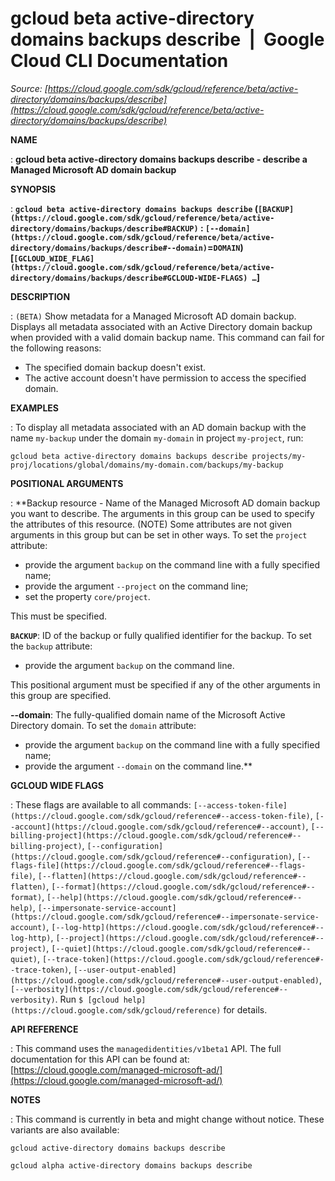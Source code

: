 # gcloud beta active-directory domains backups describe  |  Google Cloud CLI Documentation

*Source: [https://cloud.google.com/sdk/gcloud/reference/beta/active-directory/domains/backups/describe](https://cloud.google.com/sdk/gcloud/reference/beta/active-directory/domains/backups/describe)*

**NAME**

: **gcloud beta active-directory domains backups describe - describe a Managed Microsoft AD domain backup**

**SYNOPSIS**

: **`gcloud beta active-directory domains backups describe` (`[BACKUP](https://cloud.google.com/sdk/gcloud/reference/beta/active-directory/domains/backups/describe#BACKUP)` : `[--domain](https://cloud.google.com/sdk/gcloud/reference/beta/active-directory/domains/backups/describe#--domain)`=`DOMAIN`) [`[GCLOUD_WIDE_FLAG](https://cloud.google.com/sdk/gcloud/reference/beta/active-directory/domains/backups/describe#GCLOUD-WIDE-FLAGS) …`]**

**DESCRIPTION**

: `(BETA)` Show metadata for a Managed Microsoft AD domain backup.
Displays all metadata associated with an Active Directory domain backup when
provided with a valid domain backup name.
This command can fail for the following reasons:

- The specified domain backup doesn't exist.
- The active account doesn't have permission to access the specified domain.

**EXAMPLES**

: To display all metadata associated with an AD domain backup with the name
`my-backup` under the domain `my-domain` in project
`my-project`, run:

```
gcloud beta active-directory domains backups describe projects/my-proj/locations/global/domains/my-domain.com/backups/my-backup
```

**POSITIONAL ARGUMENTS**

: **Backup resource - Name of the Managed Microsoft AD domain backup you want to
describe. The arguments in this group can be used to specify the attributes of
this resource. (NOTE) Some attributes are not given arguments in this group but
can be set in other ways.
To set the `project` attribute:

- provide the argument `backup` on the command line with a fully
specified name;
- provide the argument `--project` on the command line;
- set the property `core/project`.

This must be specified.

**`BACKUP`**:
ID of the backup or fully qualified identifier for the backup.
To set the `backup` attribute:

- provide the argument `backup` on the command line.

This positional argument must be specified if any of the other arguments in this
group are specified.

**--domain**:
The fully-qualified domain name of the Microsoft Active Directory domain.
To set the `domain` attribute:

- provide the argument `backup` on the command line with a fully
specified name;
- provide the argument `--domain` on the command line.**

**GCLOUD WIDE FLAGS**

: These flags are available to all commands: `[--access-token-file](https://cloud.google.com/sdk/gcloud/reference#--access-token-file)`,
`[--account](https://cloud.google.com/sdk/gcloud/reference#--account)`, `[--billing-project](https://cloud.google.com/sdk/gcloud/reference#--billing-project)`,
`[--configuration](https://cloud.google.com/sdk/gcloud/reference#--configuration)`,
`[--flags-file](https://cloud.google.com/sdk/gcloud/reference#--flags-file)`,
`[--flatten](https://cloud.google.com/sdk/gcloud/reference#--flatten)`, `[--format](https://cloud.google.com/sdk/gcloud/reference#--format)`, `[--help](https://cloud.google.com/sdk/gcloud/reference#--help)`, `[--impersonate-service-account](https://cloud.google.com/sdk/gcloud/reference#--impersonate-service-account)`,
`[--log-http](https://cloud.google.com/sdk/gcloud/reference#--log-http)`,
`[--project](https://cloud.google.com/sdk/gcloud/reference#--project)`, `[--quiet](https://cloud.google.com/sdk/gcloud/reference#--quiet)`, `[--trace-token](https://cloud.google.com/sdk/gcloud/reference#--trace-token)`, `[--user-output-enabled](https://cloud.google.com/sdk/gcloud/reference#--user-output-enabled)`,
`[--verbosity](https://cloud.google.com/sdk/gcloud/reference#--verbosity)`.
Run `$ [gcloud help](https://cloud.google.com/sdk/gcloud/reference)` for details.

**API REFERENCE**

: This command uses the `managedidentities/v1beta1` API. The full
documentation for this API can be found at: [https://cloud.google.com/managed-microsoft-ad/](https://cloud.google.com/managed-microsoft-ad/)

**NOTES**

: This command is currently in beta and might change without notice. These
variants are also available:

```
gcloud active-directory domains backups describe
```

```
gcloud alpha active-directory domains backups describe
```